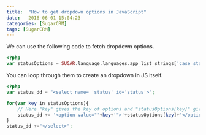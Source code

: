 ```yaml
---
title:  "How to get dropdown options in JavaScript"
date:   2016-06-01 15:04:23
categories: [SugarCRM]
tags: [SugarCRM]
---
```


We can use the following code to fetch dropdown options.

```php
<?php
var statusOptions = SUGAR.language.languages.app_list_strings['case_status_dom'];
```

You can loop through them to create an dropdown in JS itself.

```php
<?php
var status_dd = "<select name= 'status' id='status'>";

for(var key in statusOptions){ 
    // Here "key" gives the key of options and "statusOptions[key]" gives the value of it. 
    status_dd += '<option value="'+key+'">'+statusOptions[key]+'</option>';    
}
status_dd +="</select>";
```

[jekyll]:      http://jekyllrb.com
[jekyll-gh]:   https://github.com/jekyll/jekyll
[jekyll-help]: https://github.com/jekyll/jekyll-help
